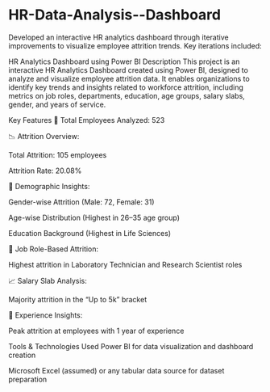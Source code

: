 # HR-Data-Analysis--Dashboard
Developed an interactive HR analytics dashboard through iterative improvements to visualize employee attrition trends. Key iterations included:
<DataSet used>


HR Analytics Dashboard using Power BI
Description
This project is an interactive HR Analytics Dashboard created using Power BI, designed to analyze and visualize employee attrition data. It enables organizations to identify key trends and insights related to workforce attrition, including metrics on job roles, departments, education, age groups, salary slabs, gender, and years of service.

Key Features
📌 Total Employees Analyzed: 523

📉 Attrition Overview:

Total Attrition: 105 employees

Attrition Rate: 20.08%

👥 Demographic Insights:

Gender-wise Attrition (Male: 72, Female: 31)

Age-wise Distribution (Highest in 26–35 age group)

Education Background (Highest in Life Sciences)

💼 Job Role-Based Attrition:

Highest attrition in Laboratory Technician and Research Scientist roles

📈 Salary Slab Analysis:

Majority attrition in the “Up to 5k” bracket

📅 Experience Insights:

Peak attrition at employees with 1 year of experience

Tools & Technologies Used
Power BI for data visualization and dashboard creation

Microsoft Excel (assumed) or any tabular data source for dataset preparation
